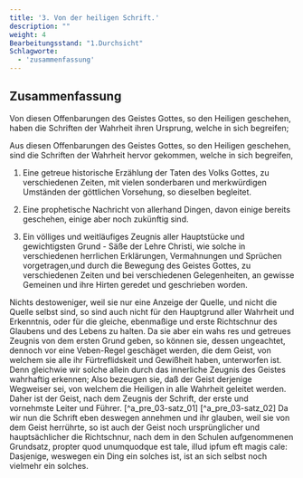 ```yaml
---
title: '3. Von der heiligen Schrift.'
description: ""
weight: 4
Bearbeitungsstand: "1.Durchsicht"
Schlagworte:
  - 'zusammenfassung'
---
```


<!-- Seite 109 ,  content-0095.xml-->

Zusammenfassung
---------------


Von diesen Offenbarungen des Geistes Gottes, so
den Heiligen geschehen, haben die Schriften der
Wahrheit ihren Ursprung, welche in sich begreifen;

Aus diesen Offenbarungen des Geistes Gottes, so
den Heiligen geschehen, sind die Schriften der
Wahrheit hervor gekommen, welche in sich begreifen,

1. Eine getreue historische Erzählung der Taten
   des Volks Gottes, zu verschiedenen Zeiten,
   mit vielen sonderbaren und merkwürdigen Umständen
   der göttlichen Vorsehung, so dieselben begleitet.

2. Eine prophetische Nachricht von allerhand
   Dingen, davon einige bereits geschehen, einige aber
   noch zukünftig sind.

3. Ein völliges und weitläufiges Zeugnis aller
   Hauptstücke und gewichtigsten Grund - Säße
   der Lehre Christi, wie solche in verschiedenen
   herrlichen Erklärungen, Vermahnungen und Sprüchen
   vorgetragen,<!-- Seite 110 -->und durch die Bewegung des
   Geistes Gottes, zu verschiedenen Zeiten und bei
   verschiedenen Gelegenheiten, an gewisse Gemeinen
   und ihre Hirten geredet und geschrieben worden.

Nichts destoweniger, weil sie nur eine Anzeige
der Quelle, und nicht die Quelle selbst sind, so sind <!-- seite 28  -->
auch nicht für den Hauptgrund aller Wahrheit
und Erkenntnis, oder für die gleiche, ebenmaßige
und erste Richtschnur des Glaubens
und des Lebens zu halten. Da sie aber ein wahs
res und getreues Zeugnis von dem ersten Grund
geben, so können sie, dessen ungeachtet, dennoch vor
eine Veben-Regel geschäget werden, die dem
Geist, von welchem sie alle ihr Fürtreflidskeit und
Gewißheit haben, unterworfen ist. Denn
gleichwie wir solche allein durch das innerliche Zeugnis
des Geistes wahrhaftig erkennen; Also bezeugen
sie, daß der Geist derjenige Wegweiser sei, von
welchem die Heiligen in alle Wahrheit geleitet
werden. Daher ist der Geist, nach dem Zeugnis
der Schrift, der erste und vornehmste Leiter und
Führer. [^a_pre_03-satz_01] [^a_pre_03-satz_02] Da wir nun die Schrift eben deswegen
annehmen und ihr glauben, weil sie von dem Geist
herrührte, so ist auch der Geist noch ursprünglicher
und hauptsächlicher die Richtschnur, nach
dem in den Schulen aufgenommenen Grundsatz,
propter quod unumquodque est tale, illud ipfum
eft magis cale: Dasjenige, weswegen ein
Ding ein solches ist, ist an sich selbst noch vielmehr
ein solches.
